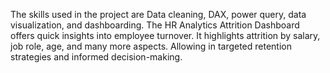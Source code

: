 The skills used in the project are Data cleaning, DAX, power query, data visualization, and dashboarding.
The HR Analytics Attrition Dashboard offers quick insights into employee turnover. It highlights attrition by salary, job role, age, and many more aspects. Allowing in targeted retention strategies and informed decision-making.
